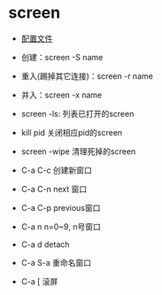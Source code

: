 # screen

- [配置文件](https://github.com/dave-yxw/tools/tree/master/screen)

- 创建：screen -S name
- 重入(踢掉其它连接)：screen -r name
- 并入：screen -x name
- screen -ls: 列表已打开的screen
- kill pid  关闭相应pid的screen
- screen -wipe 清理死掉的screen
 
- C-a C-c    创建新窗口
- C-a C-n    next 窗口
- C-a C-p    previous窗口
- C-a n    n=0~9, n号窗口
- C-a d    detach
- C-a S-a     重命名窗口
- C-a [   滚屏